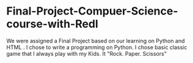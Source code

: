 # Final-Project-Compuer-Science-course-with-RedI
We were assigned a Final Project based on our learning on Python and HTML . I chose to write a programming on Python. I chose basic classic game that I always play with my Kids. It "Rock. Paper. Scissors"

